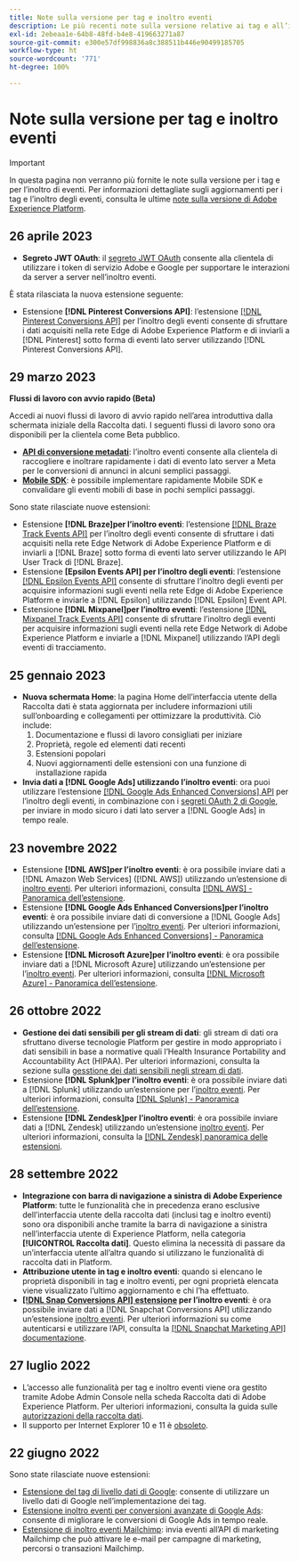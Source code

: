 ```yaml
---
title: Note sulla versione per tag e inoltro eventi
description: Le più recenti note sulla versione relative ai tag e all’inoltro di eventi in Adobe Experience Platform.
exl-id: 2ebeaa1e-64b8-48fd-b4e8-419663271a87
source-git-commit: e300e57df998836a8c388511b446e90499185705
workflow-type: ht
source-wordcount: '771'
ht-degree: 100%

---
```


# Note sulla versione per tag e inoltro eventi

>[!IMPORTANT]
>
>In questa pagina non verranno più fornite le note sulla versione per i tag e per l’inoltro di eventi. Per informazioni dettagliate sugli aggiornamenti per i tag e l’inoltro degli eventi, consulta le ultime [note sulla versione di Adobe Experience Platform](https://experienceleague.adobe.com/docs/experience-platform/release-notes/latest.html?lang=it#data-collection).

## 26 aprile 2023

* **Segreto JWT OAuth**: il [segreto JWT OAuth](https://experienceleague.adobe.com/docs/experience-platform/tags/event-forwarding/secrets.html?lang=it) consente alla clientela di utilizzare i token di servizio Adobe e Google per supportare le interazioni da server a server nell’inoltro eventi.

È stata rilasciata la nuova estensione seguente:

* Estensione **[!DNL Pinterest Conversions API]**: l’estensione [[!DNL Pinterest Conversions API]](https://experienceleague.adobe.com/docs/experience-platform/tags/extensions/server/pinterest/overview.html?lang=it) per l’inoltro degli eventi consente di sfruttare i dati acquisiti nella rete Edge di Adobe Experience Platform e di inviarli a [!DNL Pinterest] sotto forma di eventi lato server utilizzando [!DNL Pinterest Conversions API].

## 29 marzo 2023

**Flussi di lavoro con avvio rapido (Beta)**

Accedi ai nuovi flussi di lavoro di avvio rapido nell’area introduttiva dalla schermata iniziale della Raccolta dati. I seguenti flussi di lavoro sono ora disponibili per la clientela come Beta pubblico.
* **[API di conversione metadati](https://experienceleague.adobe.com/docs/experience-platform/tags/extensions/server/meta/overview.html?lang=it#quick-start)**: l’inoltro eventi consente alla clientela di raccogliere e inoltrare rapidamente i dati di evento lato server a Meta per le conversioni di annunci in alcuni semplici passaggi.
* **[Mobile SDK](https://developer.adobe.com/client-sdks/documentation/)**: è possibile implementare rapidamente Mobile SDK e convalidare gli eventi mobili di base in pochi semplici passaggi.

Sono state rilasciate nuove estensioni:

* Estensione **[!DNL Braze]per l’inoltro eventi**: l’estensione [[!DNL Braze Track Events API]](https://experienceleague.adobe.com/docs/experience-platform/tags/extensions/server/braze/overview.html?lang=it) per l’inoltro degli eventi consente di sfruttare i dati acquisiti nella rete Edge Network di Adobe Experience Platform e di inviarli a [!DNL Braze] sotto forma di eventi lato server utilizzando le API User Track di [!DNL Braze].
* Estensione **[Epsilon Events API] per l’inoltro degli eventi**: l’estensione [[!DNL Epsilon Events API]](https://experienceleague.adobe.com/docs/experience-platform/tags/extensions/server/braze/overview.html?lang=it) consente di sfruttare l’inoltro degli eventi per acquisire informazioni sugli eventi nella rete Edge di Adobe Experience Platform e inviarle a [!DNL Epsilon] utilizzando [!DNL Epsilon] Event API.
* Estensione **[!DNL Mixpanel]per l’inoltro eventi**: l’estensione [[!DNL Mixpanel Track Events API]](https://experienceleague.adobe.com/docs/experience-platform/tags/extensions/server/braze/overview.html?lang=it) consente di sfruttare l’inoltro degli eventi per acquisire informazioni sugli eventi nella rete Edge Network di Adobe Experience Platform e inviarle a [!DNL Mixpanel] utilizzando l’API degli eventi di tracciamento.

## 25 gennaio 2023

* **Nuova schermata Home**: la pagina Home dell’interfaccia utente della Raccolta dati è stata aggiornata per includere informazioni utili sull’onboarding e collegamenti per ottimizzare la produttività. Ciò include:
   1. Documentazione e flussi di lavoro consigliati per iniziare
   1. Proprietà, regole ed elementi dati recenti
   1. Estensioni popolari
   1. Nuovi aggiornamenti delle estensioni con una funzione di installazione rapida
* **Invia dati a [!DNL Google Ads] utilizzando l’inoltro eventi**: ora puoi utilizzare l’estensione [[!DNL Google Ads Enhanced Conversions] API](../extensions/server/google-ads-enhanced-conversions/overview.md) per l’inoltro degli eventi, in combinazione con i [segreti OAuth 2 di Google](../ui/event-forwarding/secrets.md#google-oauth2), per inviare in modo sicuro i dati lato server a [!DNL Google Ads] in tempo reale.

## 23 novembre 2022

* Estensione **[!DNL AWS]per l’inoltro eventi**: è ora possibile inviare dati a [!DNL Amazon Web Services] ([!DNL AWS]) utilizzando un’estensione di [inoltro eventi](../../tags/ui/event-forwarding/overview.md). Per ulteriori informazioni, consulta [[!DNL AWS] - Panoramica dell’estensione](../../tags/extensions/server/aws/overview.md).
* Estensione **[!DNL Google Ads Enhanced Conversions]per l’inoltro eventi**: è ora possibile inviare dati di conversione a [!DNL Google Ads] utilizzando un’estensione per l’[inoltro eventi](../../tags/ui/event-forwarding/overview.md). Per ulteriori informazioni, consulta [[!DNL Google Ads Enhanced Conversions] - Panoramica dell’estensione](../../tags/extensions/server/google-ads-enhanced-conversions/overview.md).
* Estensione **[!DNL Microsoft Azure]per l’inoltro eventi**: è ora possibile inviare dati a [!DNL Microsoft Azure] utilizzando un’estensione per l’[inoltro eventi](../../tags/ui/event-forwarding/overview.md). Per ulteriori informazioni, consulta [[!DNL Microsoft Azure] - Panoramica dell’estensione](../../tags/extensions/server/azure/overview.md).

## 26 ottobre 2022

* **Gestione dei dati sensibili per gli stream di dati**: gli stream di dati ora sfruttano diverse tecnologie Platform per gestire in modo appropriato i dati sensibili in base a normative quali l’Health Insurance Portability and Accountability Act (HIPAA). Per ulteriori informazioni, consulta la sezione sulla [gesstione dei dati sensibili negli stream di dati](../../datastreams/overview.md#sensitive).
* Estensione **[!DNL Splunk]per l’inoltro eventi**: è ora possibile inviare dati a [!DNL Splunk] utilizzando un’estensione per l’[inoltro eventi](../ui/event-forwarding/overview.md). Per ulteriori informazioni, consulta [[!DNL Splunk] - Panoramica dell’estensione](../extensions/server/splunk/overview.md).
* Estensione **[!DNL Zendesk]per l’inoltro eventi**: è ora possibile inviare dati a [!DNL Zendesk] utilizzando un’estensione [inoltro eventi](../ui/event-forwarding/overview.md). Per ulteriori informazioni, consulta la [[!DNL Zendesk] panoramica delle estensioni](../extensions/server/zendesk/overview.md).

## 28 settembre 2022

* **Integrazione con barra di navigazione a sinistra di Adobe Experience Platform**: tutte le funzionalità che in precedenza erano esclusive dell’interfaccia utente della raccolta dati (inclusi tag e inoltro eventi) sono ora disponibili anche tramite la barra di navigazione a sinistra nell’interfaccia utente di Experience Platform, nella categoria **[!UICONTROL Raccolta dati]**. Questo elimina la necessità di passare da un’interfaccia utente all’altra quando si utilizzano le funzionalità di raccolta dati in Platform.
* **Attribuzione utente in tag e inoltro eventi**: quando si elencano le proprietà disponibili in tag e inoltro eventi, per ogni proprietà elencata viene visualizzato l’ultimo aggiornamento e chi l’ha effettuato.
* **[[!DNL Snap Conversions API] estensione](https://exchange.adobe.com/apps/ec/108550) per l’inoltro eventi**: è ora possibile inviare dati a [!DNL Snapchat Conversions API] utilizzando un’estensione [inoltro eventi](../../tags/ui/event-forwarding/overview.md). Per ulteriori informazioni su come autenticarsi e utilizzare l’API, consulta la [[!DNL Snapchat Marketing API] documentazione](https://marketingapi.snapchat.com/docs/conversion.html?lang=it).

## 27 luglio 2022

* L’accesso alle funzionalità per tag e inoltro eventi viene ora gestito tramite Adobe Admin Console nella scheda Raccolta dati di Adobe Experience Platform. Per ulteriori informazioni, consulta la guida sulle [autorizzazioni della raccolta dati](../../collection/permissions.md).
* Il supporto per Internet Explorer 10 e 11 è [obsoleto](../ie-deprecation.md).

## 22 giugno 2022

Sono state rilasciate nuove estensioni:

* [Estensione del tag di livello dati di Google](../extensions/client/google-data-layer/overview.md): consente di utilizzare un livello dati di Google nell’implementazione dei tag.
* [Estensione inoltro eventi per conversioni avanzate di Google Ads](https://partners.adobe.com/exchangeprogram/experiencecloud/exchange.details.108630.html?lang=it): consente di migliorare le conversioni di Google Ads in tempo reale.
* [Estensione di inoltro eventi Mailchimp](../extensions/server/mailchimp/overview.md): invia eventi all’API di marketing Mailchimp che può attivare le e-mail per campagne di marketing, percorsi o transazioni Mailchimp.
